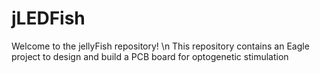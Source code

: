 # jLEDFish

Welcome to the jellyFish repository! \n
This repository contains an Eagle project to design and build a PCB board for optogenetic stimulation

